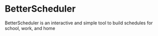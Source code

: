 # BetterScheduler

BetterScheduler is an interactive and simple tool to build schedules for school, work, and home
